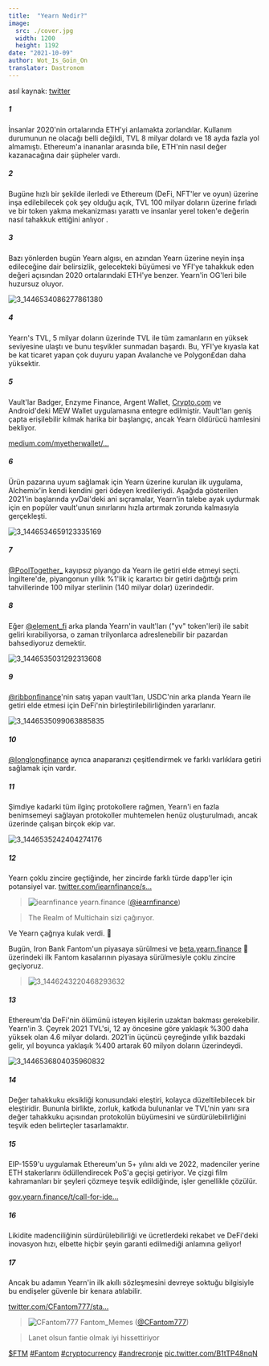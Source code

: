 ```yaml
---
title:  "Yearn Nedir?"
image:
  src: ./cover.jpg
  width: 1200
  height: 1192
date: "2021-10-09"
author: Wot_Is_Goin_On
translator: Dastronom
---
```


asıl kaynak: [twitter](https://twitter.com/Wot_Is_Goin_On/status/1446540007292952579)

##### 1
İnsanlar 2020'nin ortalarında ETH'yi anlamakta zorlandılar. Kullanım durumunun ne olacağı belli değildi, TVL 8 milyar dolardı ve 18 ayda fazla yol almamıştı. Ethereum'a inananlar arasında bile, ETH'nin nasıl değer kazanacağına dair şüpheler vardı.

##### 2
Bugüne hızlı bir şekilde ilerledi ve Ethereum (DeFi, NFT'ler ve oyun) üzerine inşa edilebilecek çok şey olduğu açık, TVL 100 milyar doların üzerine fırladı ve bir token yakma mekanizması yarattı ve insanlar yerel token'e değerin nasıl tahakkuk ettiğini anlıyor .

##### 3
Bazı yönlerden bugün Yearn algısı, en azından Yearn üzerine neyin inşa edileceğine dair belirsizlik, gelecekteki büyümesi ve YFI'ye tahakkuk eden değeri açısından 2020 ortalarındaki ETH'ye benzer. Yearn'in OG'leri bile huzursuz oluyor.

![3_1446534086277861380](3_1446534086277861380.jpg?w=239&h=149)

##### 4
Yearn's TVL, 5 milyar doların üzerinde TVL ile tüm zamanların en yüksek seviyesine ulaştı ve bunu teşvikler sunmadan başardı. Bu, YFI'ye kıyasla kat be kat ticaret yapan çok duyuru yapan Avalanche ve Polygon£dan daha yüksektir.

##### 5
Vault'lar Badger, Enzyme Finance, Argent Wallet, [Crypto.com](http://Crypto.com) ve Android'deki MEW Wallet uygulamasına entegre edilmiştir. Vault'ları geniş çapta erişilebilir kılmak harika bir başlangıç, ancak Yearn öldürücü hamlesini bekliyor.

[medium.com/myetherwallet/…](https://medium.com/myetherwallet/introducing-yearn-vaults-on-mew-wallet-app-android-274818aa830e)

##### 6
Ürün pazarına uyum sağlamak için Yearn üzerine kurulan ilk uygulama, Alchemix'in kendi kendini geri ödeyen kredileriydi. Aşağıda gösterilen 2021'in başlarında yvDai'deki ani sıçramalar, Yearn'in talebe ayak uydurmak için en popüler vault'unun sınırlarını hızla artırmak zorunda kalmasıyla gerçekleşti.

![3_1446534659123335169](3_1446534659123335169.jpg?w=274&h=151)

##### 7
[@PoolTogether\_](https://twitter.com/PoolTogether_) kayıpsız piyango da Yearn ile getiri elde etmeyi seçti. İngiltere'de, piyangonun yıllık %1'lik iç karartıcı bir getiri dağıttığı prim tahvillerinde 100 milyar sterlinin (140 milyar dolar) üzerindedir.

##### 8
Eğer [@element_fi](https://twitter.com/element_fi) arka planda Yearn'in vault'ları ("yv" token'leri) ile sabit geliri kırabiliyorsa, o zaman trilyonlarca adreslenebilir bir pazardan bahsediyoruz demektir.

![3_1446535031292313608](3_1446535031292313608.jpg?w=360&h=268)

##### 9
[@ribbonfinance](https://twitter.com/ribbonfinance)'nin satış yapan vault'ları, USDC'nin arka planda Yearn ile getiri elde etmesi için DeFi'nin birleştirilebilirliğinden yararlanır.

![3_1446535099063885835](3_1446535099063885835.jpg?w=131&h=203)

##### 10
[@longlongfinance](https://twitter.com/longlongfinance) ayrıca anaparanızı çeşitlendirmek ve farklı varlıklara getiri sağlamak için vardır.

##### 11
Şimdiye kadarki tüm ilginç protokollere rağmen, Yearn'i en fazla benimsemeyi sağlayan protokoller muhtemelen henüz oluşturulmadı, ancak üzerinde çalışan birçok ekip var.

![3_1446535242404274176](3_1446535242404274176.jpg?w=263&h=124)

##### 12
Yearn çoklu zincire geçtiğinde, her zincirde farklı türde dapp'ler için potansiyel var. [twitter.com/iearnfinance/s…](https://twitter.com/iearnfinance/status/1446243257336229912?s=20)

> ![iearnfinance](earnfinance-1223779978459770880.jpg)
> yearn.finance ([@iearnfinance](https://twitter.com/iearnfinance))

> The Realm of Multichain sizi çağırıyor.

Ve Yearn çağrıya kulak verdi. 📯

Bugün, Iron Bank Fantom'un piyasaya sürülmesi ve [beta.yearn.finance](http://beta.yearn.finance) 🧵 üzerindeki ilk Fantom kasalarının piyasaya sürülmesiyle çoklu zincire geçiyoruz. 

> ![3_1446243220468293632](3_1446243220468293632.jpg?w=1200&h=1192)

##### 13
Ethereum'da DeFi'nin ölümünü isteyen kişilerin uzaktan bakması gerekebilir. Yearn'in 3. Çeyrek 2021 TVL'si, 12 ay öncesine göre yaklaşık %300 daha yüksek olan 4.6 milyar dolardı. 2021'in üçüncü çeyreğinde yıllık bazdaki gelir, yıl boyunca yaklaşık %400 artarak 60 milyon doların üzerindeydi.

![3_1446536804035960832](3_1446536804035960832.jpg?w=602&h=451)

##### 14
Değer tahakkuku eksikliği konusundaki eleştiri, kolayca düzeltilebilecek bir eleştiridir. Bununla birlikte, zorluk, katkıda bulunanlar ve TVL'nin yanı sıra değer tahakkuku açısından protokolün büyümesini ve sürdürülebilirliğini teşvik eden belirteçler tasarlamaktır.

##### 15
EIP-1559'u uygulamak Ethereum'un 5+ yılını aldı ve 2022, madenciler yerine ETH stakerlarını ödüllendirecek PoS'a geçişi getiriyor. Ve çizgi film kahramanları bir şeyleri çözmeye teşvik edildiğinde, işler genellikle çözülür.

[gov.yearn.finance/t/call-for-ide…](https://gov.yearn.finance/t/call-for-ideas-yfi-tokenomics-revamp/11573/5)

##### 16
Likidite madenciliğinin sürdürülebilirliği ve ücretlerdeki rekabet ve DeFi'deki inovasyon hızı, elbette hiçbir şeyin garanti edilmediği anlamına geliyor!

##### 17
Ancak bu adamın Yearn'in ilk akıllı sözleşmesini devreye soktuğu bilgisiyle bu endişeler güvenle bir kenara atılabilir.

[twitter.com/CFantom777/sta…](https://twitter.com/CFantom777/status/1446366012421468162?s=20)

> ![CFantom777](CFantom777-1387931745832497152.jpg?w=48&h=48)
> Fantom_Memes ([@CFantom777](https://twitter.com/CFantom777))

> Lanet olsun fantie olmak iyi hissettiriyor

[$FTM](https://twitter.com/search?q=%24FTM) [#Fantom](https://twitter.com/hashtag/Fantom) [#cryptocurrency](https://twitter.com/hashtag/cryptocurrency) [#andrecronje](https://twitter.com/hashtag/andrecronje) [pic.twitter.com/B1tTP48nqN](https://twitter.com/CFantom777/status/1446366012421468162/video/1)
